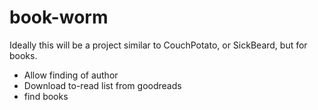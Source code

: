# book-worm

Ideally this will be a project similar to CouchPotato, or SickBeard, but for books. 

- Allow finding of author
- Download to-read list from goodreads
- find books
